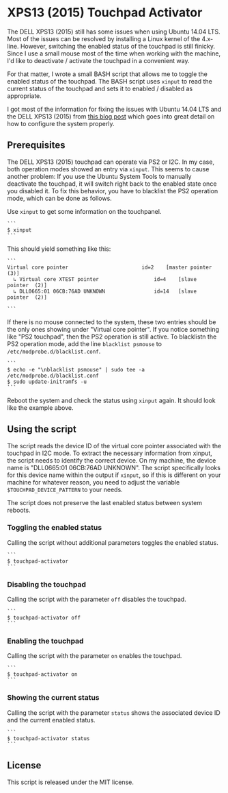 # XPS13 (2015) Touchpad Activator

The DELL XPS13 (2015) still has some issues when using Ubuntu 14.04 LTS. Most of the issues can be resolved by installing a Linux kernel of the 4.x-line. However, switching the enabled status of the touchpad is still finicky. Since I use a small mouse most of the time when working with the machine, I'd like to deactivate / activate the touchpad in a convenient way.

For that matter, I wrote a small BASH script that allows me to toggle the enabled status of the touchpad. The BASH script uses `xinput` to read the current status of the touchpad and sets it to enabled / disabled as appropriate.

I got most of the information for fixing the issues with Ubuntu 14.04 LTS and the DELL XPS13 (2015) from [this blog post](http://forthescience.org/blog/tag/xps13.html) which goes into great detail on how to configure the system properly.

## Prerequisites

The DELL XPS13 (2015) touchpad can operate via PS2 or I2C. In my case, both operation modes showed an entry via `xinput`. This seems to cause another problem: If you use the Ubuntu System Tools to manually deactivate the touchpad, it will switch right back to the enabled state once you disabled it. To fix this behavior, you have to blacklist the PS2 operation mode, which can be done as follows.

Use `xinput` to get some information on the touchpanel.

	```
	$ xinput
	```

This should yield something like this:

	```
	Virtual core pointer                    	id=2	[master pointer  (3)]
	  ↳ Virtual core XTEST pointer              	id=4	[slave  pointer  (2)]
	  ↳ DLL0665:01 06CB:76AD UNKNOWN            	id=14	[slave  pointer  (2)]

	```

If there is no mouse connected to the system, these two entries should be the only ones showing under "Virtual core pointer". If you notice something like "PS2 touchpad", then the PS2 operation is still active. To blacklistn the PS2 operation mode, add the line `blacklist psmouse` to `/etc/modprobe.d/blacklist.conf`.

	```
	$ echo -e "\nblacklist psmouse" | sudo tee -a /etc/modprobe.d/blacklist.conf
	$ sudo update-initramfs -u
	```

Reboot the system and check the status using `xinput` again. It should look like the example above.

## Using the script

The script reads the device ID of the virtual core pointer associated with the touchpad in I2C mode. To extract the necessary information from xinput, the script needs to identify the correct device. On my machine, the device name is "DLL0665:01 06CB:76AD UNKNOWN". The script specifically looks for this device name within the output if `xinput`, so if this is different on your machine for whatever reason, you need to adjust the variable `$TOUCHPAD_DEVICE_PATTERN` to your needs.

The script does not preserve the last enabled status between system reboots.

### Toggling the enabled status

Calling the script without additional parameters toggles the enabled status.

	```
	$ touchpad-activator
	```

### Disabling the touchpad

Calling the script with the parameter `off` disables the touchpad.

	```
	$ touchpad-activator off
	```

### Enabling the touchpad

Calling the script with the parameter `on` enables the touchpad.

	```
	$ touchpad-activator on
	```

### Showing the current status

Calling the script with the parameter `status` shows the associated device ID and the current enabled status.

	```
	$ touchpad-activator status
	```

## License

This script is released under the MIT license.
